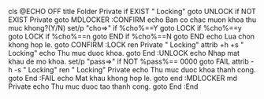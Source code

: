 cls
@ECHO OFF
title Folder Private
if EXIST " Locking" goto UNLOCK
if NOT EXIST Private goto MDLOCKER
:CONFIRM
echo Ban co chac muon khoa thu muc khong?(Y/N)
set/p "cho=>"
if %cho%==Y goto LOCK
if %cho%==y goto LOCK
if %cho%==n goto END
if %cho%==N goto END
echo Lua chon khong hop le.
goto CONFIRM
:LOCK
ren Private " Locking"
attrib +h +s " Locking"
echo Thu muc duoc khoa.
goto End
:UNLOCK
echo Nhap mat khau de mo khoa.
set/p "pass=>"
if NOT %pass%== 0000 goto FAIL
attrib -h -s " Locking"
ren " Locking" Private
echo Thu muc duoc khoa thanh cong.
goto End
:FAIL
echo Mat khau khong hop le.
goto end
:MDLOCKER
md Private
echo Thu muc duoc tao thanh cong.
goto End
:End
